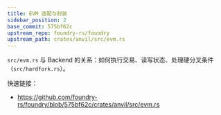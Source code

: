 ```yaml
---
title: EVM 适配与封装
sidebar_position: 2
base_commit: 575bf62c
upstream_repo: foundry-rs/foundry
upstream_path: crates/anvil/src/evm.rs
---
```


`src/evm.rs` 与 Backend 的关系：如何执行交易、读写状态、处理硬分叉条件（`src/hardfork.rs`）。

快速链接：
- https://github.com/foundry-rs/foundry/blob/575bf62c/crates/anvil/src/evm.rs
